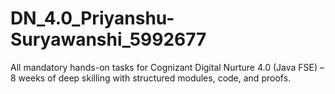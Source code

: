 # DN_4.0_Priyanshu-Suryawanshi_5992677
All mandatory hands-on tasks for Cognizant Digital Nurture 4.0 (Java FSE) – 8 weeks of deep skilling with structured modules, code, and proofs.
